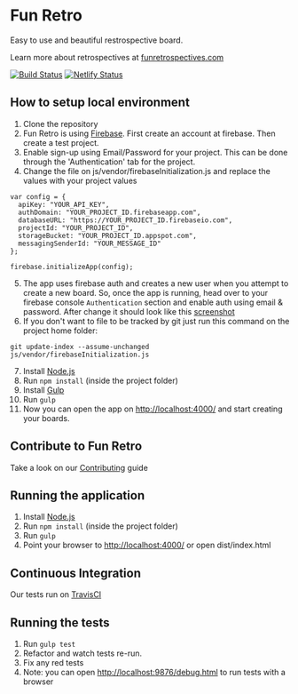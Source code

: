 # Fun Retro
Easy to use and beautiful restrospective board.

Learn more about retrospectives at [funretrospectives.com](http://funretrospectives.com)

[![Build Status](https://travis-ci.com/billneff79/distributed.svg?branch=master)](https://travis-ci.com/billneff79/distributed)
[![Netlify Status](https://api.netlify.com/api/v1/badges/3677ef21-5db2-4a15-8503-472698336f6c/deploy-status)](https://app.netlify.com/sites/synaretro/deploys)


## How to setup local environment

1. Clone the repository
2. Fun Retro is using [Firebase](http://www.firebase.com). First create an account at firebase. Then create a test project.
3. Enable sign-up using Email/Password for your project.  This can be done
   through the 'Authentication' tab for the project.
4. Change the file on js/vendor/firebaseInitialization.js and replace the values with your project values
```
var config = {
  apiKey: "YOUR_API_KEY",
  authDomain: "YOUR_PROJECT_ID.firebaseapp.com",
  databaseURL: "https://YOUR_PROJECT_ID.firebaseio.com",
  projectId: "YOUR_PROJECT_ID",
  storageBucket: "YOUR_PROJECT_ID.appspot.com",
  messagingSenderId: "YOUR_MESSAGE_ID"
};

firebase.initializeApp(config);
```
5. The app uses firebase auth and creates a new user when you attempt to create a new board. So, once the app is running, head over to your firebase console `Authentication` section and enable auth using email & password. After change it should look like this [screenshot](https://drive.google.com/file/d/1u5qzuXeyERstqK0i6zR02uyP8ZdLK8ob/view?usp=sharing)
6. If you don't want to file to be tracked by git just run this command on the project home folder:
```
git update-index --assume-unchanged js/vendor/firebaseInitialization.js
```
7. Install [Node.js](https://nodejs.org/en/)
8. Run ```npm install``` (inside the project folder)
9. Install [Gulp](http://gulpjs.com/)
10. Run ```gulp```
11. Now you can open the app on [http://localhost:4000/](http://localhost:4000/) and start creating your boards.

## Contribute to Fun Retro

Take a look on our [Contributing](https://github.com/funretro/distributed/blob/master/CONTRIBUTING.md) guide

## Running the application

1. Install [Node.js](https://nodejs.org/en/)
2. Run ```npm install``` (inside the project folder)
3. Run ```gulp```
4. Point your browser to [http://localhost:4000/](http://localhost:4000/) or open dist/index.html

## Continuous Integration

Our tests run on [TravisCI](https://travis-ci.org/funretro/distributed)

## Running the tests

1. Run ```gulp test```
2. Refactor and watch tests re-run.
3. Fix any red tests
4. Note: you can open [http://localhost:9876/debug.html](http://localhost:9876/debug.html) to run tests with a browser
